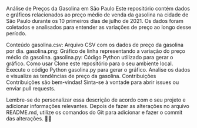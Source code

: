 Análise de Preços da Gasolina em São Paulo
Este repositório contém dados e gráficos relacionados ao preço médio de venda da gasolina na cidade de São Paulo durante os 10 primeiros dias de julho de 2021. Os dados foram coletados e analisados para entender as variações de preço ao longo desse período.

Conteúdo
gasolina.csv: Arquivo CSV com os dados de preço da gasolina por dia.
gasolina.png: Gráfico de linha representando a variação do preço médio da gasolina.
gasolina.py: Código Python utilizado para gerar o gráfico.
Como usar
Clone este repositório para o seu ambiente local.
Execute o código Python gasolina.py para gerar o gráfico.
Analise os dados e visualize as tendências de preço da gasolina.
Contribuições
Contribuições são bem-vindas! Sinta-se à vontade para abrir issues ou enviar pull requests.

Lembre-se de personalizar essa descrição de acordo com o seu projeto e adicionar informações relevantes. Depois de fazer as alterações no arquivo README.md, utilize os comandos do Git para adicionar e fazer o commit das alterações. 📝🚀


